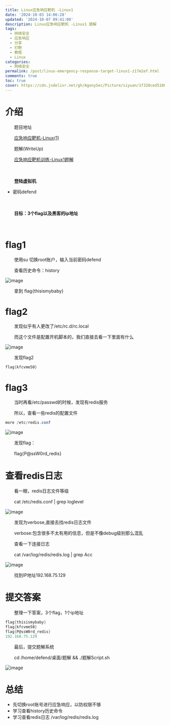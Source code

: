 ```yaml
---
title: Linux应急响应靶机 -Linux1
date: '2024-10-03 14:06:28'
updated: '2024-10-07 09:41:08'
description: Linux应急响应靶机 -Linux1 题解
tags:
  - 网络安全
  - 应急响应
  - 分享
  - 打靶
  - 教程
  - Linux
categories:
  - 网络安全
permalink: /post/linux-emergency-response-target-linux1-z17m2ef.html
comments: true
toc: true
cover: https://cdn.jsdelivr.net/gh/AgonySec/Picture/siyuan/1f328ced5108c51f01d76964bedd7e59--3451917188.jpg
---
```


# 介绍

　　题目地址

　　[应急响应靶机-Linux(1)](http://mp.weixin.qq.com/s?__biz=MzkxMTUwOTY1MA==&mid=2247485600&idx=1&sn=c81d7b89dd15d6d46a2d82aae947e846&chksm=c11a595df66dd04b53a0703a21a201f23fea10aaa3cab4267b223a2de3e436ef88f60fcb6709&scene=21#wechat_redirect)

　　题解(WriteUp)

　　[应急响应靶机训练-Linux1题解](http://mp.weixin.qq.com/s?__biz=MzkxMTUwOTY1MA==&mid=2247485668&idx=1&sn=6ec157895b01fa377408873d63c01e8c&chksm=c11a5919f66dd00f0d96411431ed1a582bcb3e493b3d718890bf9b573e37d73c373ac122dffc&scene=21#wechat_redirect)

　　‍

　　**登陆虚拟机**

* 密码defend

　　‍

　　**目标：3个flag以及黑客的ip地址**

　　‍

# flag1

　　使用su 切换root账户，输入当前密码defend

　　查看历史命令：history

​![image](https://cdn.jsdelivr.net/gh/AgonySec/Picture/siyuan/image-20241003141355-hm71pza.png)​

　　拿到 flag{thisismybaby}

# flag2

　　发现似乎有人更改了/etc/rc.d/rc.local

　　而这个文件是配置开机脚本的，我们直接去看一下里面有什么

​![image](https://cdn.jsdelivr.net/gh/AgonySec/Picture/siyuan/image-20241003143110-b2ldywf.png)​

　　发现flag2

```powershell
flag{kfcvme50}
```

# flag3

　　当时再看/etc/passwd的时候，发现有redis服务

　　所以，查看一些redis的配置文件

```powershell
more /etc/redis.conf
```

​![image](https://cdn.jsdelivr.net/gh/AgonySec/Picture/siyuan/image-20241003143253-mcu9yoj.png)​

　　发现flag：

　　flag{P@ssW0rd_redis}

# 查看redis日志

　　看一眼，redis日志文件等级

　　cat /etc/redis.conf | grep loglevel

​![image](https://cdn.jsdelivr.net/gh/AgonySec/Picture/siyuan/image-20241003143547-o9cpf1h.png)​

　　发现为verbose,直接去找redis日志文件

　　verbose:包含很多不太有用的信息，但是不像debug级别那么混乱

　　查看一下连接日志

　　cat /var/log/redis/redis.log | grep Acc

​![image](https://cdn.jsdelivr.net/gh/AgonySec/Picture/siyuan/image-20241003143629-vlekjd1.png)​

　　找到IP地址192.168.75.129

# 提交答案

　　整理一下答案，3个flag，1个ip地址

```powershell
flag{thisismybaby}
flag{kfcvme50}
flag{P@ssW0rd_redis}
192.168.75.129
```

　　最后，提交题解系统

　　cd /home/defend/桌面/题解 && ./题解Script.sh

​![image](https://cdn.jsdelivr.net/gh/AgonySec/Picture/siyuan/image-20241003144020-uoz2chf.png)​

# 总结

* 先切换root账号进行应急响应，以防权限不够
* 学习查看history历史命令
* 学习查看redis日志 /var/log/redis/redis.log

　　‍
